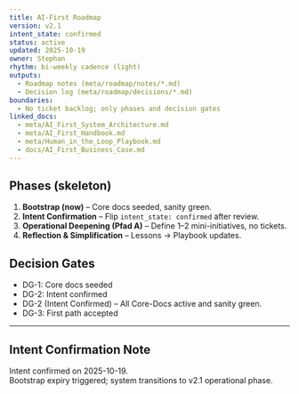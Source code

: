 ```yaml
---
title: AI-First Roadmap
version: v2.1
intent_state: confirmed
status: active
updated: 2025-10-19
owner: Stephan
rhythm: bi-weekly cadence (light)
outputs:
  - Roadmap notes (meta/roadmap/notes/*.md)
  - Decision log (meta/roadmap/decisions/*.md)
boundaries:
  - No ticket backlog; only phases and decision gates
linked_docs:
  - meta/AI_First_System_Architecture.md
  - meta/AI_First_Handbook.md
  - meta/Human_in_the_Loop_Playbook.md
  - docs/AI_First_Business_Case.md
---
```


## Phases (skeleton)
1. **Bootstrap (now)** – Core docs seeded, sanity green.
2. **Intent Confirmation** – Flip `intent_state: confirmed` after review.
3. **Operational Deepening (Pfad A)** – Define 1–2 mini-initiatives, no tickets.
4. **Reflection & Simplification** – Lessons → Playbook updates.

## Decision Gates
- DG-1: Core docs seeded
- DG-2: Intent confirmed
- DG-2 (Intent Confirmed) – All Core-Docs active and sanity green.
- DG-3: First path accepted
---

## Intent Confirmation Note
Intent confirmed on 2025-10-19.  
Bootstrap expiry triggered; system transitions to v2.1 operational phase.
